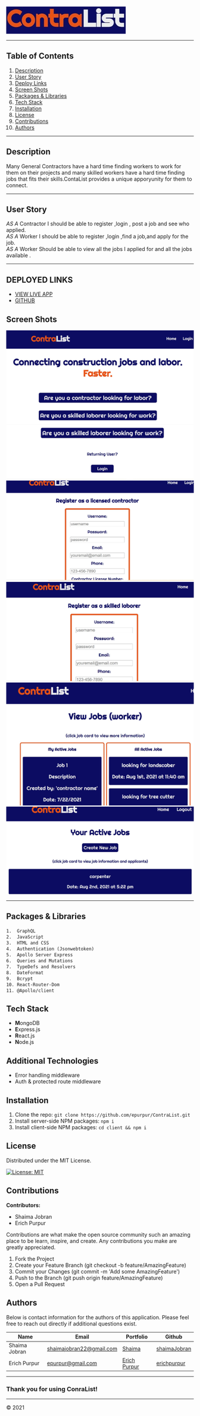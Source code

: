 ![Image](client/public/logo1.jpg)

---

## **Table of Contents**

1. [Description](#Description)
1. [User Story](#User-Story)
1. [Deploy Links](#Deploy-Links)
1. [Screen Shots](#Screen-Shots)
1. [Packages & Libraries](#Packages-&-Libraries)
1. [Tech Stack](#Tech-Stack)
1. [Installation](#Installation)
1. [License](#License)
1. [Contributions](#Contributions)
1. [Authors](#Authors)

---

## **Description**

Many General Contractors have a hard time finding workers to work for them on their projects and many skilled workers have a hard time finding jobs that fits their skills.ContaList provides a unique apporyunity for them to connect.

---
## **User Story**

_AS A_ Contractor I should be able to register ,login , post a job and see who applied.<br />
_AS A_ Worker I should be able to register ,login ,find a job,and apply for the job. <br />
_AS A_ Worker Should be able to view all the jobs I applied for and all  the jobs available .<br />

---
## DEPLOYED LINKS
* [VIEW LIVE APP]()
* [GITHUB](https://github.com/epurpur/ContraList)


## **Screen Shots**

![screenshot](client/public/1.jpg)
![screenshot](client/public/2.jpg)
![screenshot](client/public/3.jpg)
![screenshot](client/public/4.jpg)
![screenshot](client/public/5.jpg)
![screenshot](client/public/6.jpg)


---

## Packages & Libraries
```
1.  GraphQL
2.  JavaScript
3.  HTML and CSS
4.  Authentication (Jsonwebtoken)
5.  Apollo Server Express
6.  Queries and Mutations
7.  TypeDefs and Resolvers
8.  DateFormat
9.  Bcrypt
10. React-Router-Dom
11. @Apollo/client
```
## **Tech Stack**

- **M**ongoDB
- **E**xpress.js
- **R**eact.js
- **N**ode.js


## Additional Technologies
- Error handling middleware
- Auth & protected route middleware

## **Installation**

1. Clone the repo: `git clone https://github.com/epurpur/ContraList.git `
2. Install server-side NPM packages: `npm i`
3. Install client-side NPM packages: `cd client && npm i`

## **License**

Distributed under the MIT License.

[![License: MIT](https://img.shields.io/badge/License-MIT-yellow.svg)](https://opensource.org/licenses/MIT)

## **Contributions**

**Contributors:**

- Shaima Jobran
- Erich Purpur


Contributions are what make the open source community such an amazing place to be learn, inspire, and create. Any contributions you make are greatly appreciated.

1. Fork the Project
2. Create your Feature Branch (git checkout -b feature/AmazingFeature)
3. Commit your Changes (git commit -m 'Add some AmazingFeature')
4. Push to the Branch (git push origin feature/AmazingFeature)
5. Open a Pull Request

## **Authors**

Below is contact information for the authors of this application. Please feel free to reach out directly if additional questions exist.

| Name           | Email                    | Portfolio                                                                  | Github                                        |
| -------------- | ------------------------ | -------------------------------------------------------------------------- | --------------------------------------------|
| Shaima Jobran  | shaimajobran22@gmail.com |[Shaima](https://shaimajobran.github.io/shaima-portfolio/)                                |  [shaimaJobran](https://github.com/shaimajobran)       |
| Erich Purpur     | epurpur@gmail.com     | [Erich Purpur](https://ep-react-portfolio.herokuapp.com/)                              | [erichpurpur](https://github.com/epurpur)   |

---

### Thank you for using ConraList!
---
© 2021 